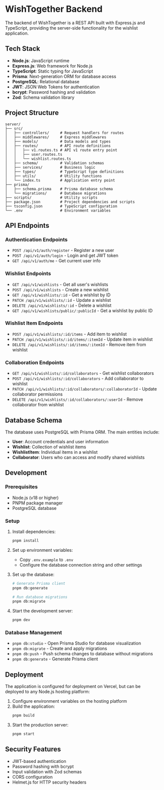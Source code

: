 # WishTogether Backend

The backend of WishTogether is a REST API built with Express.js and TypeScript, providing the server-side functionality for the wishlist application.

## Tech Stack

- **Node.js**: JavaScript runtime
- **Express.js**: Web framework for Node.js
- **TypeScript**: Static typing for JavaScript
- **Prisma**: Next-generation ORM for database access
- **PostgreSQL**: Relational database
- **JWT**: JSON Web Tokens for authentication
- **bcrypt**: Password hashing and validation
- **Zod**: Schema validation library

## Project Structure

```
server/
├── src/
│   ├── controllers/     # Request handlers for routes
│   ├── middlewares/     # Express middlewares
│   ├── models/          # Data models and types
│   ├── routes/          # API route definitions
│   │   ├── v1.routes.ts # API v1 route entry point
│   │   ├── user.routes.ts
│   │   └── wishlist.routes.ts
│   ├── schema/          # Validation schemas
│   ├── services/        # Business logic
│   ├── types/           # TypeScript type definitions
│   ├── utils/           # Utility functions
│   └── index.ts         # Application entry point
├── prisma/
│   ├── schema.prisma    # Prisma database schema
│   └── migrations/      # Database migrations
├── scripts/             # Utility scripts
├── package.json         # Project dependencies and scripts
├── tsconfig.json        # TypeScript configuration
└── .env                 # Environment variables
```

## API Endpoints

### Authentication Endpoints

- `POST /api/v1/auth/register` - Register a new user
- `POST /api/v1/auth/login` - Login and get JWT token
- `GET /api/v1/auth/me` - Get current user info

### Wishlist Endpoints

- `GET /api/v1/wishlists` - Get all user's wishlists
- `POST /api/v1/wishlists` - Create a new wishlist
- `GET /api/v1/wishlists/:id` - Get a wishlist by ID
- `PATCH /api/v1/wishlists/:id` - Update a wishlist
- `DELETE /api/v1/wishlists/:id` - Delete a wishlist
- `GET /api/v1/wishlists/public/:publicId` - Get a wishlist by public ID

### Wishlist Item Endpoints

- `POST /api/v1/wishlists/:id/items` - Add item to wishlist
- `PATCH /api/v1/wishlists/:id/items/:itemId` - Update item in wishlist
- `DELETE /api/v1/wishlists/:id/items/:itemId` - Remove item from wishlist

### Collaboration Endpoints

- `GET /api/v1/wishlists/:id/collaborators` - Get wishlist collaborators
- `POST /api/v1/wishlists/:id/collaborators` - Add collaborator to wishlist
- `PATCH /api/v1/wishlists/:id/collaborators/:collaboratorId` - Update collaborator permissions
- `DELETE /api/v1/wishlists/:id/collaborators/:userId` - Remove collaborator from wishlist

## Database Schema

The database uses PostgreSQL with Prisma ORM. The main entities include:

- **User**: Account credentials and user information
- **Wishlist**: Collection of wishlist items
- **WishlistItem**: Individual items in a wishlist
- **Collaborator**: Users who can access and modify shared wishlists

## Development

### Prerequisites

- Node.js (v18 or higher)
- PNPM package manager
- PostgreSQL database

### Setup

1. Install dependencies:

   ```bash
   pnpm install
   ```

2. Set up environment variables:

   - Copy `.env.example` to `.env`
   - Configure the database connection string and other settings

3. Set up the database:

   ```bash
   # Generate Prisma client
   pnpm db:generate

   # Run database migrations
   pnpm db:migrate
   ```

4. Start the development server:
   ```bash
   pnpm dev
   ```

### Database Management

- `pnpm db:studio` - Open Prisma Studio for database visualization
- `pnpm db:migrate` - Create and apply migrations
- `pnpm db:push` - Push schema changes to database without migrations
- `pnpm db:generate` - Generate Prisma client

## Deployment

The application is configured for deployment on Vercel, but can be deployed to any Node.js hosting platform:

1. Configure environment variables on the hosting platform
2. Build the application:
   ```bash
   pnpm build
   ```
3. Start the production server:
   ```bash
   pnpm start
   ```

## Security Features

- JWT-based authentication
- Password hashing with bcrypt
- Input validation with Zod schemas
- CORS configuration
- Helmet.js for HTTP security headers
